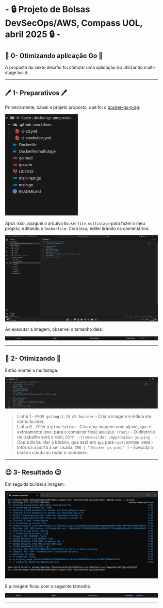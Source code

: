 # - 🔒 Projeto de Bolsas DevSecOps/AWS,  Compass UOL, abril 2025 🔒 -

## 🐹 0- Otimizando aplicação Go 🐹
A proposta do sexto desafio foi otimizar uma aplicação Go utilizando multi-stage build.

---
## 🖊️ 1- Preparativos 🖊️
Primeiramente, baixei o projeto proposto, que foi o [docker-gs-ping](https://github.com/docker/docker-gs-ping):  

![Primeiro print](/Desafios/Prints/6.1.png)  

Após isso, apaguei o arquivo `Dockerfile.multistage` para fazer o meu próprio, editando o `Dockerfile`. Com isso, editei tirando os comentários:  

![Segundo print](/Desafios/Prints/6.2.png)  

Ao executar a imagem, observei o tamanho dela:  

![Terceiro print](/Desafios/Prints/6.3.png)

---
## 🤖 2- Otimizando 🤖
Então montei o multistage:  

![Quarto print](/Desafios/Prints/6.4.png)  
>Linha 1 - `FROM golang:1.19 AS builder` - Cria a imagem e indica ela como builder;  
>Linha 8 - `FROM alpine:latest` - Cria uma imagem com alpine, que é extreamente leve, para o container final;
>`WORKDIR /root/` - O diretório de trabalho será o root;
>`COPY --from=builder /app/docker-gs-ping .` - Copia do builder o binário, que está em `app` para `root`;
>`EXPOSE 8080` - Informa a porta a ser usada;
>`CMD [ "/docker-gs-ping" ]` - Executa o binário criado ao rodar o container;

---
## 😉 3- Resultado 😉
Em seguida buildei a imagem:  

![Quinto print](/Desafios/Prints/6.5.png)  

E a imagem ficou com o seguinte tamanho:

![Quinto print](/Desafios/Prints/6.6.png)  

---

